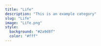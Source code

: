 ```yaml
---
title: "Life"
description: "This is an example category"
slug: "Life"
image: "Life.png"
style:
  background: "#2a9d8f"
  color: "#fff"
---
```

